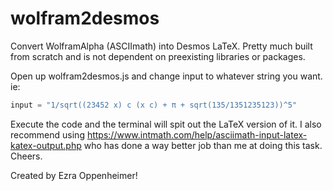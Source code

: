 # wolfram2desmos
Convert WolframAlpha (ASCIImath) into Desmos LaTeX. Pretty much built from scratch and is not dependent on preexisting libraries or packages.

Open up wolfram2desmos.js and change input to whatever string you want. ie:

```javascript
input = "1/sqrt((23452 x) c (x c) + π + sqrt(135/1351235123))^5"
```

Execute the code and the terminal will spit out the LaTeX version of it.
I also recommend using https://www.intmath.com/help/asciimath-input-latex-katex-output.php who has done a way better job than me at doing this task. Cheers.


Created by Ezra Oppenheimer!
